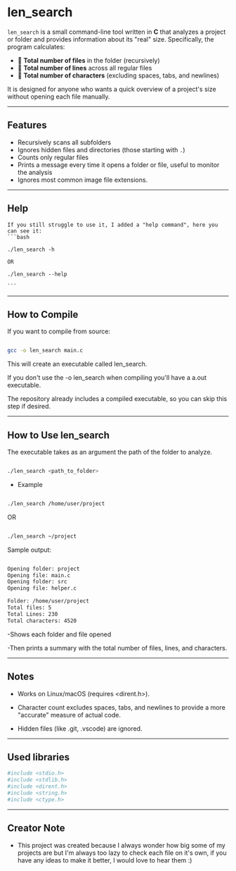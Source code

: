 # len_search

`len_search` is a small command-line tool written in **C** that analyzes a project or folder and provides information about its "real" size. Specifically, the program calculates:

- 📂 **Total number of files** in the folder (recursively)  
- 📏 **Total number of lines** across all regular files  
- 🔡 **Total number of characters** (excluding spaces, tabs, and newlines)  

It is designed for anyone who wants a quick overview of a project's size without opening each file manually.

---

## Features

- Recursively scans all subfolders  
- Ignores hidden files and directories (those starting with `.`)  
- Counts only regular files  
- Prints a message every time it opens a folder or file, useful to monitor the analysis  
- Ignores most common image file extensions.

---

## Help

    If you still struggle to use it, I added a "help command", here you can see it:
    ```bash

    ./len_search -h

    OR

    ./len_search --help

    ```

---

## How to Compile

If you want to compile from source:

```bash

gcc -o len_search main.c

```

This will create an executable called len_search.

If you don't use the -o len_search when compiling you'll have a a.out executable.

The repository already includes a compiled executable, so you can skip this step if desired.

---

## How to Use len_search
The executable takes as an argument the path of the folder to analyze.

```bash

./len_search <path_to_folder>

```

- Example

```bash

./len_search /home/user/project

```
OR

```bash

./len_search ~/project

```


Sample output:

```bash

Opening folder: project
Opening file: main.c
Opening folder: src
Opening file: helper.c

Folder: /home/user/project
Total files: 5
Total Lines: 230
Total characters: 4520

```

-Shows each folder and file opened

-Then prints a summary with the total number of files, lines, and characters.

---

## Notes

- Works on Linux/macOS (requires <dirent.h>).

- Character count excludes spaces, tabs, and newlines to provide a more "accurate" measure of actual code.

- Hidden files (like .git, .vscode) are ignored.

---

## Used libraries

```bash
#include <stdio.h>
#include <stdlib.h>
#include <dirent.h>
#include <string.h>
#include <ctype.h>
```

---

## Creator Note
- This project was created because I always wonder how big some of my projects are but I'm always too lazy to check each file on it's own, if you have any ideas to make it better, I would love to hear them :)